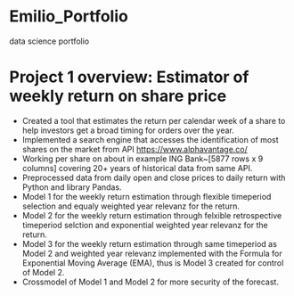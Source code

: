 # Emilio_Portfolio
data science portfolio
# Project 1 overview: Estimator of weekly return on share price
* Created a tool that estimates the return per calendar week of a share to help investors get a broad timing for orders over the year. 
* Implemented a search engine that accesses the identification of most shares on the market from API https://www.alphavantage.co/
* Working per share on about in example ING Bank~[5877 rows x 9 columns] covering 20+ years of historical data from same API.
* Preprocessed data from daily open and close prices to daily return with Python and library Pandas.
* Model 1 for the weekly return estimation through flexible timeperiod selection and equaly weighted year relevanz for the return.
* Model 2 for the weekly return estimation through felxible retrospective timeperiod selction and exponential weighted year relevanz for the return.
* Model 3 for the weekly return estimation through same timeperiod as Model 2 and weighted year relevanz implemented with the Formula for Exponential Moving Average (EMA), thus is Model 3 created for control of Model 2.
* Crossmodel of Model 1 and Model 2 for more security of the forecast.
